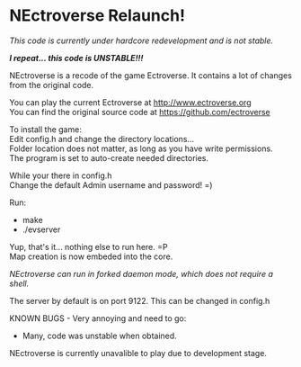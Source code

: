 NEctroverse Relaunch!
========
<i>This code is currently under hardcore redevelopment and is not stable.</i>

<b><i>I repeat... this code is UNSTABLE!!!</i></b>


NEctroverse is a recode of the game Ectroverse. It contains a lot of changes from the original code.

You can play the current Ectroverse at http://www.ectroverse.org<br>
You can find the original source code at https://github.com/ectroverse


To install the game:<br>
Edit config.h and change the directory locations...<br>
Folder location does not matter, as long as you have write permissions.<br>
The program is set to auto-create needed directories.

While your there in config.h<br>
Change the default Admin username and password! =)


Run:
* make 
* ./evserver

Yup, that's it... nothing else to run here. =P<br>
Map creation is now embeded into the core.

<i>NEctroverse can run in forked daemon mode, which does not require a shell.</i>

The server by default is on port 9122. This can be changed in config.h

KNOWN BUGS - Very annoying and need to go:
* Many, code was unstable when obtained.


NEctroverse is currently unavalible to play due to development stage.
